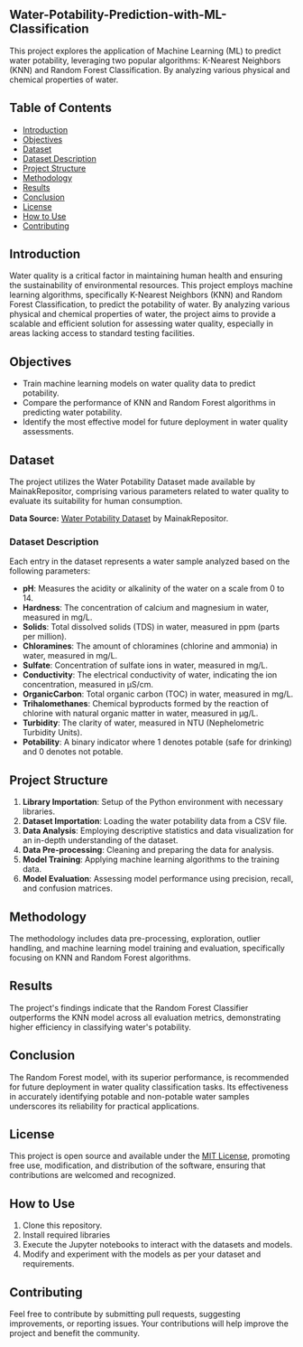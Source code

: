 ## Water-Potability-Prediction-with-ML-Classification
This project explores the application of Machine Learning (ML) to predict water potability, leveraging two popular algorithms: K-Nearest Neighbors (KNN) and Random Forest Classification. By analyzing various physical and chemical properties of water.

## Table of Contents

- [Introduction](#introduction)
- [Objectives](#objectives)
- [Dataset](#dataset)
- [Dataset Description](#dataset-description)
- [Project Structure](#project-structure)
- [Methodology](#methodology)
- [Results](#results)
- [Conclusion](#conclusion)
- [License](#license)
- [How to Use](#how-to-use)
- [Contributing](#contributing)

## Introduction

Water quality is a critical factor in maintaining human health and ensuring the sustainability of environmental resources. This project employs machine learning algorithms, specifically K-Nearest Neighbors (KNN) and Random Forest Classification, to predict the potability of water. By analyzing various physical and chemical properties of water, the project aims to provide a scalable and efficient solution for assessing water quality, especially in areas lacking access to standard testing facilities.

## Objectives

- Train machine learning models on water quality data to predict potability.
- Compare the performance of KNN and Random Forest algorithms in predicting water potability.
- Identify the most effective model for future deployment in water quality assessments.

## Dataset

The project utilizes the Water Potability Dataset made available by MainakRepositor, comprising various parameters related to water quality to evaluate its suitability for human consumption.

**Data Source:** [Water Potability Dataset](https://github.com/MainakRepositor/Datasets/blob/master/water_potability.csv) by MainakRepositor. 

### Dataset Description

Each entry in the dataset represents a water sample analyzed based on the following parameters:

- **pH**: Measures the acidity or alkalinity of the water on a scale from 0 to 14.
- **Hardness**: The concentration of calcium and magnesium in water, measured in mg/L.
- **Solids**: Total dissolved solids (TDS) in water, measured in ppm (parts per million).
- **Chloramines**: The amount of chloramines (chlorine and ammonia) in water, measured in mg/L.
- **Sulfate**: Concentration of sulfate ions in water, measured in mg/L.
- **Conductivity**: The electrical conductivity of water, indicating the ion concentration, measured in μS/cm.
- **OrganicCarbon**: Total organic carbon (TOC) in water, measured in mg/L.
- **Trihalomethanes**: Chemical byproducts formed by the reaction of chlorine with natural organic matter in water, measured in μg/L.
- **Turbidity**: The clarity of water, measured in NTU (Nephelometric Turbidity Units).
- **Potability**: A binary indicator where 1 denotes potable (safe for drinking) and 0 denotes not potable.


## Project Structure

1. **Library Importation**: Setup of the Python environment with necessary libraries.
2. **Dataset Importation**: Loading the water potability data from a CSV file.
3. **Data Analysis**: Employing descriptive statistics and data visualization for an in-depth understanding of the dataset.
4. **Data Pre-processing**: Cleaning and preparing the data for analysis.
5. **Model Training**: Applying machine learning algorithms to the training data.
6. **Model Evaluation**: Assessing model performance using precision, recall, and confusion matrices.

## Methodology

The methodology includes data pre-processing, exploration, outlier handling, and machine learning model training and evaluation, specifically focusing on KNN and Random Forest algorithms.

## Results

The project's findings indicate that the Random Forest Classifier outperforms the KNN model across all evaluation metrics, demonstrating higher efficiency in classifying water's potability.

## Conclusion

The Random Forest model, with its superior performance, is recommended for future deployment in water quality classification tasks. Its effectiveness in accurately identifying potable and non-potable water samples underscores its reliability for practical applications.

## License

This project is open source and available under the [MIT License](LICENSE), promoting free use, modification, and distribution of the software, ensuring that contributions are welcomed and recognized.

## How to Use

1. Clone this repository.
2. Install required libraries
3. Execute the Jupyter notebooks to interact with the datasets and models.
4. Modify and experiment with the models as per your dataset and requirements.

## Contributing

Feel free to contribute by submitting pull requests, suggesting improvements, or reporting issues. Your contributions will help improve the project and benefit the community.

